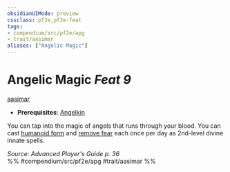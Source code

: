 ```yaml
---
obsidianUIMode: preview
cssclass: pf2e,pf2e-feat
tags:
- compendium/src/pf2e/apg
- trait/aasimar
aliases: ["Angelic Magic"]
---
```

# Angelic Magic  *Feat 9*  
[aasimar](../../rules/traits/aasimar-apg.md)  

- **Prerequisites**: [Angelkin](angelkin-apg.md)

You can tap into the magic of angels that runs through your blood. You can cast [humanoid form](../spells/humanoid-form.md) and [remove fear](../spells/remove-fear.md) each once per day as 2nd-level divine innate spells.

*Source: Advanced Player's Guide p. 36*  
%% #compendium/src/pf2e/apg #trait/aasimar %%